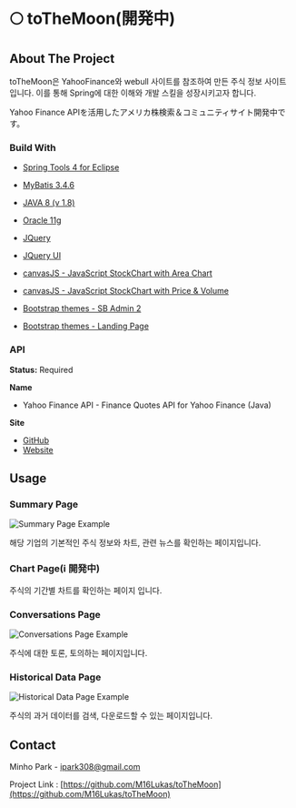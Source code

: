 # 🌕 toTheMoon(開発中)
 
<!-- ABOUT THE PROJECT -->
## About The Project

toTheMoon은 YahooFinance와 webull 사이트를 참조하여 만든 주식 정보 사이트 입니다.
이를 통해 Spring에 대한 이해와 개발 스킬을 성장시키고자 합니다.

Yahoo Finance APIを活用したアメリカ株検索＆コミュニティサイト開発中です。

### Build With

* [Spring Tools 4 for Eclipse](https://spring.io/tools)
* [MyBatis 3.4.6](https://github.com/mybatis/mybatis-3/releases/tag/mybatis-3.4.6)
* [JAVA 8 (v 1.8)](https://www.oracle.com/java/technologies/javase/javase-jdk8-downloads.html)
* [Oracle 11g](https://edelivery.oracle.com/osdc/faces/SoftwareDelivery)

* [JQuery](https://jquery.com)
* [JQuery UI](https://jqueryui.com)
* [canvasJS - JavaScript StockChart with Area Chart](https://canvasjs.com/javascript-stockcharts/area-stockchart)
* [canvasJS - JavaScript StockChart with Price & Volume](https://canvasjs.com/javascript-stockcharts/stockchart-price-volume)

* [Bootstrap themes - SB Admin 2](https://startbootstrap.com/theme/sb-admin-2) 
* [Bootstrap themes - Landing Page](https://startbootstrap.com/theme/landing-page)


### API
**Status:** Required

**Name**
- Yahoo Finance API - Finance Quotes API for Yahoo Finance (Java)

**Site**
- [GitHub](https://github.com/sstrickx/yahoofinance-api)
- [Website](https://financequotes-api.com/)

<!-- USAGE -->
## Usage

### Summary Page

![Summary Page Example](https://user-images.githubusercontent.com/46748131/129054189-ae17a886-46fe-4fe1-9a5b-62f6d81ce2ae.gif)

해당 기업의 기본적인 주식 정보와 차트, 관련 뉴스를 확인하는 페이지입니다.

### Chart Page(ℹ️ 開発中)

주식의 기간별 차트를 확인하는 페이지 입니다.

### Conversations Page

![Conversations Page Example](https://user-images.githubusercontent.com/46748131/129053771-7ce33701-ad00-454a-9e0f-333ad0daa139.gif)

주식에 대한 토론, 토의하는 페이지입니다.

### Historical Data Page

![Historical Data Page Example](https://user-images.githubusercontent.com/46748131/129054247-1f1a44e0-cd7b-46a4-a939-d4120c2f8423.gif)

주식의 과거 데이터를 검색, 다운로드할 수 있는 페이지입니다.


<!-- CONTECT -->
## Contact

Minho Park - ipark308@gmail.com

Project Link : [https://github.com/M16Lukas/toTheMoon](https://github.com/M16Lukas/toTheMoon)
